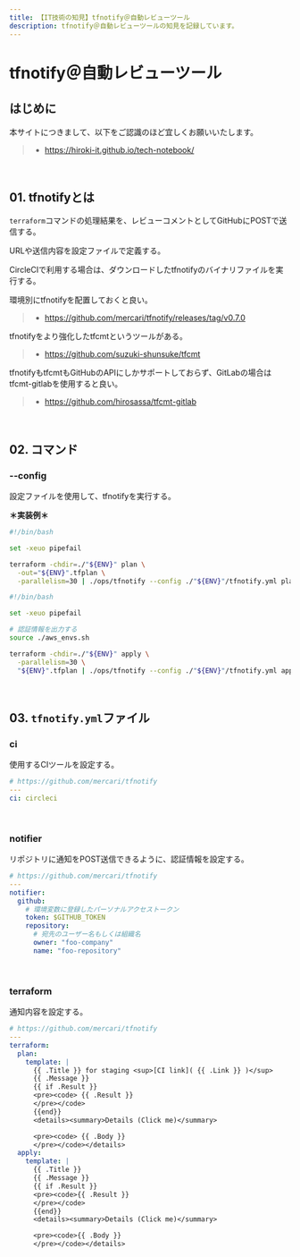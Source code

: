 ```yaml
---
title: 【IT技術の知見】tfnotify＠自動レビューツール
description: tfnotify＠自動レビューツールの知見を記録しています。
---
```


# tfnotify＠自動レビューツール

## はじめに

本サイトにつきまして、以下をご認識のほど宜しくお願いいたします。

> - https://hiroki-it.github.io/tech-notebook/

<br>

## 01. tfnotifyとは

`terraform`コマンドの処理結果を、レビューコメントとしてGitHubにPOSTで送信する。

URLや送信内容を設定ファイルで定義する。

CircleCIで利用する場合は、ダウンロードしたtfnotifyのバイナリファイルを実行する。

環境別にtfnotifyを配置しておくと良い。

> - https://github.com/mercari/tfnotify/releases/tag/v0.7.0

tfnotifyをより強化したtfcmtというツールがある。

> - https://github.com/suzuki-shunsuke/tfcmt

tfnotifyもtfcmtもGitHubのAPIにしかサポートしておらず、GitLabの場合はtfcmt-gitlabを使用すると良い。

> - https://github.com/hirosassa/tfcmt-gitlab

<br>

## 02. コマンド

### --config

設定ファイルを使用して、tfnotifyを実行する。

**＊実装例＊**

```bash
#!/bin/bash

set -xeuo pipefail

terraform -chdir=./"${ENV}" plan \
  -out="${ENV}".tfplan \
  -parallelism=30 | ./ops/tfnotify --config ./"${ENV}"/tfnotify.yml plan
```

```bash
#!/bin/bash

set -xeuo pipefail

# 認証情報を出力する
source ./aws_envs.sh

terraform -chdir=./"${ENV}" apply \
  -parallelism=30 \
  "${ENV}".tfplan | ./ops/tfnotify --config ./"${ENV}"/tfnotify.yml apply
```

<br>

## 03. `tfnotify.yml`ファイル

### ci

使用するCIツールを設定する。

```yaml
# https://github.com/mercari/tfnotify
---
ci: circleci
```

<br>

### notifier

リポジトリに通知をPOST送信できるように、認証情報を設定する。

```yaml
# https://github.com/mercari/tfnotify
---
notifier:
  github:
    # 環境変数に登録したパーソナルアクセストークン
    token: $GITHUB_TOKEN
    repository:
      # 宛先のユーザー名もしくは組織名
      owner: "foo-company"
      name: "foo-repository"
```

<br>

### terraform

通知内容を設定する。

```yaml
# https://github.com/mercari/tfnotify
---
terraform:
  plan:
    template: |
      {{ .Title }} for staging <sup>[CI link]( {{ .Link }} )</sup>
      {{ .Message }}
      {{ if .Result }}
      <pre><code> {{ .Result }}
      </pre></code>
      {{end}}
      <details><summary>Details (Click me)</summary>

      <pre><code> {{ .Body }}
      </pre></code></details>
  apply:
    template: |
      {{ .Title }}
      {{ .Message }}
      {{ if .Result }}
      <pre><code>{{ .Result }}
      </pre></code>
      {{end}}
      <details><summary>Details (Click me)</summary>

      <pre><code>{{ .Body }}
      </pre></code></details>
```

<br>
